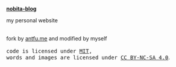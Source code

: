 **[nobita-blog](/)**

my personal website

<br>
fork by <a href='https://antfu.me'>antfu.me</a> and modified by myself
<br>
<br>
<samp>code is licensed under <a href='./LICENSE'>MIT</a>,<br> words and images are licensed under <a href='https://creativecommons.org/licenses/by-nc-sa/4.0/'>CC BY-NC-SA 4.0</a></samp>.
